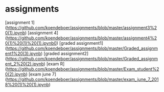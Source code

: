 # assignments
[assignment 1] (https://github.com/koendeboer/assignments/blob/master/assignment3%20(1).ipynb)
[assignment 4] (https://github.com/koendeboer/assignments/blob/master/assignment4%20(1)%20(1)%20(1).ipynb0)
[graded assignment1] (https://github.com/koendeboer/assignments/blob/master/Graded_assignment1%20(3).ipynb)
[graded assignment2] (https://github.com/koendeboer/assignments/blob/master/Graded_assignment_2%20(2).ipynb)
[exam R] (https://github.com/koendeboer/assignments/blob/master/Exam_student%20(2).ipynb)
[exam june 7] (https://github.com/koendeboer/assignments/blob/master/exam_june_7_2018%20(1)%20(1).ipynb)
